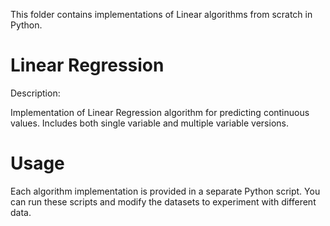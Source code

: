 This folder contains implementations of Linear algorithms from scratch in Python.

# Linear Regression

Description:

Implementation of Linear Regression algorithm for predicting continuous values. Includes both single variable and multiple variable versions.

# Usage

Each algorithm implementation is provided in a separate Python script. You can run these scripts and modify the datasets to experiment with different data.

